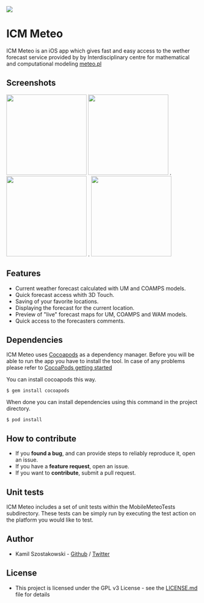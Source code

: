 ![](https://img.shields.io/badge/platform-iOS-green.svg)

# ICM Meteo #

ICM Meteo is an iOS app which gives fast and easy access to the wether forecast service provided by by Interdisciplinary centre for mathematical and computational modeling [meteo.pl](http://meteo.pl)

## Screenshots

<img src="https://raw.githubusercontent.com/kamil-szostakowski/icmmeteo/develop/iTunesAssets/Screen1.png" width="210" />   <img src="https://raw.githubusercontent.com/kamil-szostakowski/icmmeteo/develop/iTunesAssets/Screen2.png" width="210" /> . <img src="https://raw.githubusercontent.com/kamil-szostakowski/icmmeteo/develop/iTunesAssets/Screen3.png" width="210" /> . <img src="https://raw.githubusercontent.com/kamil-szostakowski/icmmeteo/develop/iTunesAssets/Screen4.png" width="210" /> 

## Features

- Current weather forecast calculated with UM and COAMPS models.
- Quick forecast access whith 3D Touch.
- Saving of your favorite locations.
- Displaying the forecast for the current location.
- Preview of "live" forecast maps for UM, COAMPS and WAM models.
- Quick access to the forecasters comments.

## Dependencies

ICM Meteo uses [Cocoapods](https://cocoapods.org/) as a dependency manager. Before you will be able to run the app you have to install the tool. In case of any problems please refer to [CocoaPods getting started](https://guides.cocoapods.org/using/getting-started.html)

You can install cocoapods this way.
```
$ gem install cocoapods
```

When done you can install dependencies using this command in the project directory.
```
$ pod install
```

## How to contribute

- If you __found a bug__, and can provide steps to reliably reproduce it, open an issue.
- If you have a __feature request__, open an issue.
- If you want to __contribute__, submit a pull request.

## Unit tests

ICM Meteo includes a set of unit tests within the MobileMeteoTests subdirectory. These tests can be simply run by executing the test action on the platform you would like to test.

## Author

- Kamil Szostakowski - [Github](https://github.com/kamil-szostakowski) / [Twitter](https://twitter.com/Szostakowskik)

## License

- This project is licensed under the GPL v3 License - see the [LICENSE.md](https://github.com/kamil-szostakowski/icmmeteo/blob/develop/LICENSE) file for details
